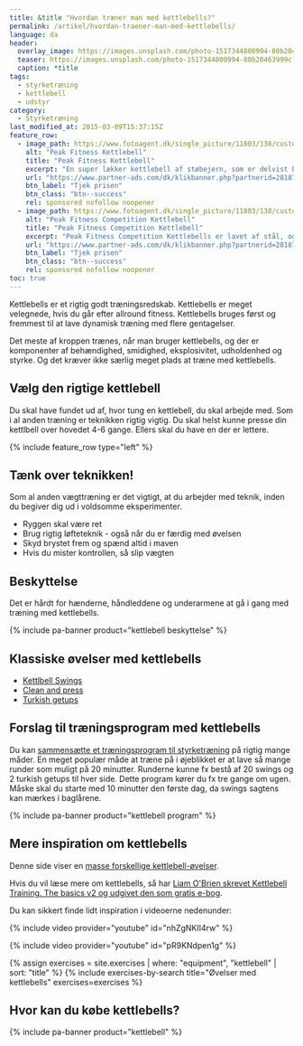 ```yaml
---
title: &title "Hvordan træner man med kettlebells?"
permalink: /artikel/hvordan-traener-man-med-kettlebells/
language: da
header:
  overlay_image: https://images.unsplash.com/photo-1517344800994-80b20463999c?ixlib=rb-1.2.1&ixid=eyJhcHBfaWQiOjEyMDd9&auto=format&fit=crop&height=630&w=1200&q=10
  teaser: https://images.unsplash.com/photo-1517344800994-80b20463999c?ixlib=rb-1.2.1&ixid=eyJhcHBfaWQiOjEyMDd9&auto=format&fit=crop&height=300&w=400&q=10
  caption: *title
tags:
  - styrketræning
  - kettlebell
  - udstyr
category:
  - Styrketræning
last_modified_at: 2015-03-09T15:37:15Z
feature_row:
  - image_path: https://www.fotoagent.dk/single_picture/11803/138/custom1/Peak_Fitness_Kettlebell_-_12_kg._4.jpg
    alt: "Peak Fitness Kettlebell"
    title: "Peak Fitness Kettlebell"
    excerpt: "En super lækker kettlebell af støbejern, som er delvist betrukket med et kraftigt lag neopren for at beskytte gulv."
    url: "https://www.partner-ads.com/dk/klikbanner.php?partnerid=28187&bannerid=40368&htmlurl=https://www.fitnessgruppen.dk/peak-fitness-12-kg-kettlebell/"
    btn_label: "Tjek prisen"
    btn_class: "btn--success"
    rel: sponsored nofollow noopener
  - image_path: https://www.fotoagent.dk/single_picture/11803/138/custom1/12_kg._Competition_Kettlebell_clipped_rev_1.jpg
    alt: "Peak Fitness Competition Kettlebell"
    title: "Peak Fitness Competition Kettlebell"
    excerpt: "Peak Fitness Competition Kettlebells er lavet af stål, og har de internationale farvekoder, hvilket gør det nemt at kende de forskellige kg. fra hinanden. Håndtaget er poleret og giver en god komfort."
    url: "https://www.partner-ads.com/dk/klikbanner.php?partnerid=28187&bannerid=40368&htmlurl=https://www.fitnessgruppen.dk/peak-fitness-12-kg-competition-kettlebell/"
    btn_label: "Tjek prisen"
    btn_class: "btn--success"
    rel: sponsored nofollow noopener
toc: true
---
```


Kettlebells er et rigtig godt træningsredskab. Kettlebells er meget velegnede, hvis du går efter allround fitness. Kettlebells bruges først og fremmest til at lave dynamisk træning med flere gentagelser.

Det meste af kroppen trænes, når man bruger kettlebells, og der er komponenter af behændighed, smidighed, eksplosivitet, udholdenhed og styrke. Og det kræver ikke særlig meget plads at træne med kettlebells.

## Vælg den rigtige kettlebell

Du skal have fundet ud af, hvor tung en kettlebell, du skal arbejde med. Som i al anden træning er teknikken rigtig vigtig. Du skal helst kunne presse din kettlbell over hovedet 4-6 gange. Ellers skal du have en der er lettere.

{% include feature_row type="left" %}

## Tænk over teknikken!

Som al anden vægttræning er det vigtigt, at du arbejder med teknik, inden du begiver dig ud i voldsomme eksperimenter.

- Ryggen skal være ret
- Brug rigtig løfteteknik - også når du er færdig med øvelsen
- Skyd brystet frem og spænd altid i maven
- Hvis du mister kontrollen, så slip vægten

## Beskyttelse

Det er hårdt for hænderne, håndleddene og underarmene at gå i gang med træning med kettlebells.

{% include pa-banner product="kettlebell beskyttelse" %}

## Klassiske øvelser med kettlebells

- [Kettlbell Swings](/oevelse/tohaandssving/)
- [Clean and press](/oevelse/one-arm-clean-and-jerk/)
- [Turkish getups](/oevelse/turkish-getup/)

## Forslag til træningsprogram med kettlebells

Du kan [sammensætte et træningsprogram til styrketræning](/anmeldelse-traeningsprogrammer/) på rigtig mange måder. En meget populær måde at træne på i øjeblikket er at lave så mange runder som muligt på 20 minutter. Runderne kunne fx bestå af 20 swings og 2 turkish getups til hver side. Dette program kører du fx tre gange om ugen. Måske skal du starte med 10 minutter den første dag, da swings sagtens kan mærkes i baglårene.

{% include pa-banner product="kettlebell program" %}

## Mere inspiration om kettlebells

Denne side viser en [masse forskellige kettlebell-øvelser](https://kettlebellsworkouts.com/kettlebell-exercises/).

Hvis du vil læse mere om kettlebells, så har [Liam O'Brien skrevet Kettlebell Training. The basics v2 og udgivet den som gratis e-bog](https://americashapesup.files.wordpress.com/2009/07/kettlebell-training_the-basics.pdf).

Du kan sikkert finde lidt inspiration i videoerne nedenunder:

{% include video provider="youtube" id="nhZgNKII4rw" %}

{% include video provider="youtube" id="pR9KNdpen1g" %}

{% assign exercises = site.exercises | where: "equipment", "kettlebell" | sort: "title" %}
{% include exercises-by-search title="Øvelser med kettlebells" exercises=exercises %}

## Hvor kan du købe kettlebells?

{% include pa-banner product="kettlebell" %}
